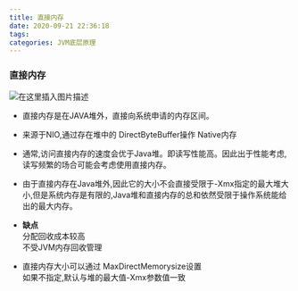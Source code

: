 ```yaml
---
title: 直接内存
date: 2020-09-21 22:36:18
tags: 
categories: JVM底层原理
---
```


<!--more-->

### 直接内存

![在这里插入图片描述](https://img-blog.csdnimg.cn/20200921223608167.png#pic_center)

- 直接内存是在JAVA堆外，直接向系统申请的内存区间。

- 来源于NIO,通过存在堆中的 DirectByteBuffer操作 Native内存

- 通常,访问直接内存的速度会优于Java堆。即读写性能高。因此出于性能考虑,读写频繁的场合可能会考虑使用直接内存。

- 由于直接内存在Java堆外,因此它的大小不会直接受限于-Xmx指定的最大堆大小,但是系统内存是有限的,Java堆和直接内存的总和依然受限于操作系统能给出的最大内存。

- **缺点**  
  分配回收成本较高  
  不受JVM内存回收管理

- 直接内存大小可以通过 MaxDirectMemorysize设置  
  如果不指定,默认与堆的最大值-Xmx参数值一致